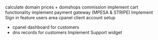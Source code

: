 calculate domain prices + domshops commission
implement cart functionality
implement payment gateway (MPESA & STRIPE)
Implement Sign in feature users area
cpanel client account setup
 - cpanel dashboard for customers
 - dns records for customers
Implement Support widget
